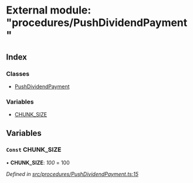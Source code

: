 # External module: "procedures/PushDividendPayment"

## Index

### Classes

- [PushDividendPayment](../classes/_procedures_pushdividendpayment_.pushdividendpayment.md)

### Variables

- [CHUNK_SIZE](_procedures_pushdividendpayment_.md#const-chunk_size)

## Variables

### `Const` CHUNK_SIZE

• **CHUNK_SIZE**: _100_ = 100

_Defined in [src/procedures/PushDividendPayment.ts:15](https://github.com/PolymathNetwork/polymath-sdk/blob/a1cd5e3/src/procedures/PushDividendPayment.ts#L15)_
